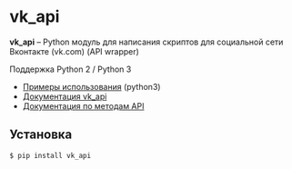 vk_api
======
**vk_api** – Python модуль для написания скриптов для социальной сети Вконтакте (vk.com) (API wrapper)

Поддержка Python 2 / Python 3

* [Примеры использования](./examples) (python3)
* [Документация vk_api](https://github.com/python273/vk_api/wiki)
* [Документация по методам API](https://vk.com/dev/methods)

Установка
------------
    $ pip install vk_api
